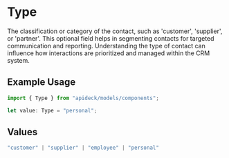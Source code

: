 # Type

The classification or category of the contact, such as 'customer', 'supplier', or 'partner'. This optional field helps in segmenting contacts for targeted communication and reporting. Understanding the type of contact can influence how interactions are prioritized and managed within the CRM system.

## Example Usage

```typescript
import { Type } from "apideck/models/components";

let value: Type = "personal";
```

## Values

```typescript
"customer" | "supplier" | "employee" | "personal"
```
